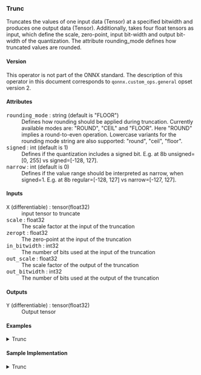 ### <a name="Trunc"></a><a name="abs">**Trunc**</a>

Truncates the values of one input data (Tensor<T>) at a specified bitwidth and produces one output data (Tensor<T>).
Additionally, takes four float tensors as input, which define the scale, zero-point, input bit-width and output bit-width of the quantization.
The attribute rounding_mode defines how truncated values are rounded.

#### Version

This operator is not part of the ONNX standard.
The description of this operator in this document corresponds to `qonnx.custom_ops.general` opset version 2.

#### Attributes

<dl>
<dt><tt>rounding_mode</tt> : string (default is "FLOOR")</dt>
<dd>Defines how rounding should be applied during truncation. Currently available modes are: "ROUND", "CEIL" and "FLOOR". Here "ROUND" implies a round-to-even operation. Lowercase variants for the rounding mode string are also supported: "round", "ceil", "floor".</dd>
<dt><tt>signed</tt> : int (default is 1)</dt>
<dd>Defines if the quantization includes a signed bit. E.g. at 8b unsigned=[0, 255] vs signed=[-128, 127].</dd>
<dt><tt>narrow</tt> : int (default is 0)</dt>
<dd>Defines if the value range should be interpreted as narrow, when signed=1. E.g. at 8b regular=[-128, 127] vs narrow=[-127, 127].</dd>
</dl>

#### Inputs

<dl>
<dt><tt>X</tt> (differentiable) : tensor(float32)</dt>
<dd>input tensor to truncate</dd>
<dt><tt>scale</tt> : float32</dt>
<dd>The scale factor at the input of the truncation</dd>
<dt><tt>zeropt</tt> : float32</dt>
<dd>The zero-point at the input of the truncation</dd>
<dt><tt>in_bitwidth</tt> : int32</dt>
<dd>The number of bits used at the input of the truncation</dd>
<dt><tt>out_scale</tt> : float32</dt>
<dd>The scale factor of the output of the truncation</dd>
<dt><tt>out_bitwidth</tt> : int32</dt>
<dd>The number of bits used at the output of the truncation</dd>
</dl>


#### Outputs

<dl>
<dt><tt>Y</tt> (differentiable) : tensor(float32)</dt>
<dd>Output tensor</dd>
</dl>


#### Examples
<details>
<summary>Trunc</summary>

```python
from onnx import helper
import numpy as np

# Define node settings and input
x = np.random.randn(100).astype(np.float32)*10.
scale = np.array(1.)
zeropt = np.array(0.)
in_bitwidth = np.array(10)
out_bitwidth = np.array(4)
rounding_mode = "ROUND"

# Create node
node = helper.make_node(
    'Trunc',
    domain='finn.custom_op.general',
    inputs=['x', 'scale', 'zeropt', 'in_bitwidth', 'out_bitwidth'],
    outputs=['y'],
    rounding_mode=rounding_mode,
)

# Execute the same settings with the reference implementation (trunc)
# See the sample implementation for more details on trunc.
output_ref = trunc(inp_tensor, scale, zeropt, in_bitwidth, out_bitwidth, rounding_mode)

# Execute node and compare
expect(node, inputs=[x, scale, zeropt, bitwidth], outputs=[output_ref], name='test_trunc')

```

</details>


#### Sample Implementation

<details>
<summary>Trunc</summary>

```python
# SPDX-License-Identifier: Apache-2.0

from __future__ import absolute_import
from __future__ import division
from __future__ import print_function
from __future__ import unicode_literals

import numpy as np

def trunc(inp_tensor, scale, zeropt, input_bit_width, narrow, signed, output_scale, output_bit_width, rounding_mode):

    # Scaling
    y = inp_tensor / scale
    y = y + zeropt
    # Rounding
    y = np.round(y)
    # Rescale
    trunc_scale = 2 ** np.round(
        np.log2(output_scale / scale)
    )  # Trunc scale should be a power-of-two - ensure that is the case
    y = y / trunc_scale

    # Clamping
    min_int_val = min_int(signed, narrow, output_bit_width)
    max_int_val = max_int(signed, narrow, output_bit_width)
    y = np.where(y > max_int_val, max_int_val.astype(y.dtype), y)
    y = np.where(y < min_int_val, min_int_val.astype(y.dtype), y)
    # To int (truncate)
    rounding_fx = resolve_rounding_mode(rounding_mode)
    y = rounding_fx(y)

    # Rescale
    output_zeropt = zeropt / trunc_scale  # Rescale zero-point
    y = y - output_zeropt
    y = y * output_scale

    return y

def resolve_rounding_mode(mode_string):
    """Resolve the rounding mode string of Quant and Trunc ops
    to the corresponding numpy functions."""
    if mode_string == "ROUND":
        return np.round
    elif mode_string == "CEIL":
        return np.ceil
    elif mode_string == "FLOOR":
        return np.floor
    else:
        raise ValueError(f"Could not resolve rounding mode called: {mode_string}")

```

</details>

